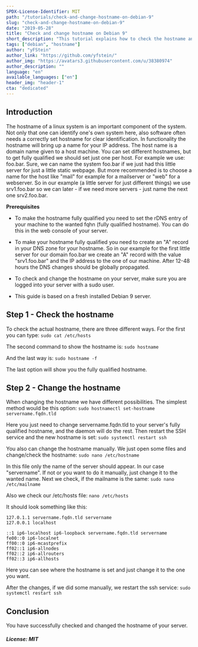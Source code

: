 ```yaml
---
SPDX-License-Identifier: MIT
path: "/tutorials/check-and-change-hostname-on-debian-9"
slug: "check-and-change-hostname-on-debian-9"
date: "2019-05-28"
title: "Check and change hostname on Debian 9"
short_description: "This tutorial explains how to check the hostname and change it on Debian 9"
tags: ["debian", "hostname"]
author: "yFStein"
author_link: "https://github.com/yfstein/"
author_img: "https://avatars3.githubusercontent.com/u/38380974"
author_description: ""
language: "en"
available_languages: ["en"]
header_img: "header-1"
cta: "dedicated"
---
```


## Introduction

The hostname of a linux system is an important component of the system. Not only that one can identify one's own system here, also software often needs a correctly set hostname for clear identification. In functionality the hostname will bring up a name for your IP address. The host name is a domain name given to a host machine. You can set different hostnames, but to get fully qualified we should set just one per host. For example we use: foo.bar. Sure, we can name the system foo.bar if we just had this little server for just a little static webpage. But more recommended is to choose a name for the host like "mail" for example for a mailserver or "web" for a webserver. So in our example (a little server for just different things) we use srv1.foo.bar so we can later - if we need more servers - just name the next one srv2.foo.bar.

**Prerequisites**

- To make the hostname fully qualified you need to set the rDNS entry of your machine to the wanted fqhn (fully qualified hostname). You can do this in the web console of your server.

- To make your hostname fully qualified you need to create an "A" record in your DNS zone for your hostname. So in our example for the first little server for our domain foo.bar we create an "A" record with the value "srv1.foo.bar" and the IP address to the one of our machine. After 12-48 hours the DNS changes should be globally propagated.

- To check and change the hostname on your server, make sure you are logged into your server with a sudo user.

- This guide is based on a fresh installed Debian 9 server.

## Step 1 - Check the hostname

To check the actual hostname, there are three different ways. For the first you can type:
`sudo cat /etc/hosts`

The second command to show the hostname is:
`sudo hostname`

And the last way is:
`sudo hostname -f`

The last option will show you the fully qualified hostname.

## Step 2 - Change the hostname

When changing the hostname we have different possibilities. The simplest method would be this option:
`sudo hostnamectl set-hostname servername.fqdn.tld`

Here you just need to change servername.fqdn.tld to your server's fully qualified hostname, and the daemon will do the rest. Then restart the SSH service and the new hostname is set:
`sudo systemctl restart ssh`

You also can change the hostname manually. We just open some files and change/check the hostname:
`sudo nano /etc/hostname`

In this file only the name of the server should appear. In our case "servername". If not or you want to do it manually, just change it to the wanted name. Next we check, if the mailname is the same:
`sudo nano /etc/mailname`

Also we check our /etc/hosts file:
`nano /etc/hosts`

It should look something like this:

    127.0.1.1 servername.fqdn.tld servername
    127.0.0.1 localhost

    ::1 ip6-localhost ip6-loopback servername.fqdn.tld servername
    fe00::0 ip6-localnet
    ff00::0 ip6-mcastprefix
    ff02::1 ip6-allnodes
    ff02::2 ip6-allrouters
    ff02::3 ip6-allhosts

Here you can see where the hostname is set and just change it to the one you want.

After the changes, if we did some manually, we restart the ssh service:
`sudo systemctl restart ssh`

## Conclusion

You have successfully checked and changed the hostname of your server.

##### License: MIT

<!---

Contributors's Certificate of Origin

By making a contribution to this project, I certify that:

(a) The contribution was created in whole or in part by me and I have
    the right to submit it under the license indicated in the file; or

(b) The contribution is based upon previous work that, to the best of my
    knowledge, is covered under an appropriate license and I have the
    right under that license to submit that work with modifications,
    whether created in whole or in part by me, under the same license
    (unless I am permitted to submit under a different license), as
    indicated in the file; or

(c) The contribution was provided directly to me by some other person
    who certified (a), (b) or (c) and I have not modified it.

(d) I understand and agree that this project and the contribution are
    public and that a record of the contribution (including all personal
    information I submit with it, including my sign-off) is maintained
    indefinitely and may be redistributed consistent with this project
    or the license(s) involved.

Signed-off-by: [yFStein info@meikelbloch.de]

-->
